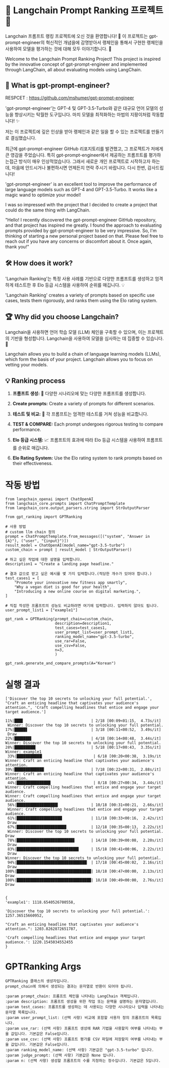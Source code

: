 # 🌟 Langchain Prompt Ranking 프로젝트 🌟

Langchain 프롬프트 랭킹 프로젝트에 오신 것을 환영합니다! 🎉 이 프로젝트는 gpt-prompt-engineer의 혁신적인 개념을에 감명받아서 랭체인을 통해서 구현한 랭체인을 사용하여 모델을 평가하는 것에 대해 모두 이야기합니다. 🚀

Welcome to the Langchain Prompt Ranking Project!  This project is inspired by the innovative concept of gpt-prompt-engineer and implemented through LangChain, all about evaluating models using LangChain. 

## 🤖 What is gpt-prompt-engineer?

RESPCET : https://github.com/mshumer/gpt-prompt-engineer

'gpt-prompt-engineer'는 GPT-4 및 GPT-3.5-Turbo와 같은 대규모 언어 모델의 성능을 향상시키는 탁월한 도구입니다. 마치 모델을 최적화하는 마법의 지팡이처럼 작동합니다! ✨

저는 이 프로젝트에 깊은 인상을 받아 랭체인과 같은 일을 할 수 있는 프로젝트를 만들기로 결심했습니다. 

최근에 gpt-prompt-engineer GitHub 리포지토리를 발견했고, 그 프로젝트가 저에게 큰 영감을 주었습니다. 특히 gpt-prompt-engineer에서 제공하는 프롬프트를 평가하는접근 방식이 매우 인상적었습니다. 그래서 새로운 개인 프로젝트로 시작하고자 하는데, 마음에 안드시거나 불편하시면 언제든지 연락 주시기 바랍니다. 다시 한번, 감사드립니다!


'gpt-prompt-engineer' is an excellent tool to improve the performance of large language models such as GPT-4 and GPT-3.5-Turbo. It works like a magic wand to optimize your model! 

I was so impressed with the project that I decided to create a project that could do the same thing with LangChain. 

"Hello! I recently discovered the gpt-prompt-engineer GitHub repository, and that project has inspired me greatly. I found the approach to evaluating prompts provided by gpt-prompt-engineer to be very impressive. So, I'm thinking of starting a new personal project based on that. Please feel free to reach out if you have any concerns or discomfort about it. Once again, thank you!"


## 🛠 How does it work?

'Langchain Ranking'는 특정 사용 사례를 기반으로 다양한 프롬프트를 생성하고 엄격하게 테스트한 후 Elo 등급 시스템을 사용하여 순위를 매깁니다. 💡

'Langchain Ranking' creates a variety of prompts based on specific use cases, tests them rigorously, and ranks them using the Elo rating system. 

## 🏆 Why did you choose Langchain?

Langchain을 사용하면 언어 학습 모델 (LLM) 체인을 구축할 수 있으며, 이는 프로젝트의 기반을 형성합니다. Langchain을 사용하여 모델을 심사하는 데 집중할 수 있습니다. 💪

Langchain allows you to build a chain of language learning models (LLMs), which form the basis of your project. Langchain allows you to focus on vetting your models. 

## 💡 Ranking process

1. **프롬프트 생성:** 🤔 다양한 시나리오에 맞는 다양한 프롬프트를 생성합니다.
2. 
   **Create prompts:**  Create a variety of prompts for different scenarios.
   
3. **테스트 및 비교:** 🧪 각 프롬프트는 엄격한 테스트를 거쳐 성능을 비교합니다.
4. 
   **TEST & COMPARE:**  Each prompt undergoes rigorous testing to compare performance.
   
5. **Elo 등급 시스템:** 📈 프롬프트의 효과에 따라 Elo 등급 시스템을 사용하여 프롬프트를 순위로 매깁니다.
6. 
   **Elo Rating System:**  Use the Elo rating system to rank prompts based on their effectiveness.


# 작동 방법
```
from langchain_openai import ChatOpenAI
from langchain_core.prompts import ChatPromptTemplate
from langchain_core.output_parsers.string import StrOutputParser

from gpt_ranking import GPTRanking

# 사용 방법
# custom llm chain 정의
prompt = ChatPromptTemplate.from_messages([("system", "Answer in {A}"), ("user", "{input}")])
result_model = ChatOpenAI(model_name="gpt-3.5-turbo")
custom_chain = prompt | result_model | StrOutputParser()

# 하고 싶은 작업에 대한 설명을 입력합니다.
description1 = "Create a landing page headline."

# 결과 값으로 받고 싶은 예시를 몇 가지 입력합니다.(적당한 개수가 있어야 합니다.)
test_cases1 = [
    "Promote your innovative new fitness app smartly",
    "Why a vegan diet is good for your health",
    "Introducing a new online course on digital marketing.",
]

# 직접 작성한 프롬프트의 성능도 비교하려면 여기에 입력합니다. 입력하지 않아도 됩니다.
user_prompt_list1 = ["example1"]

gpt_rank = GPTRanking(prompt_chain=custom_chain,
                      description=description1,
                      test_cases=test_cases1,
                      user_prompt_list=user_prompt_list1,
                      ranking_model_name="gpt-3.5-turbo",
                      use_rar=False,
                      use_csv=False,
                      n=3,
                      )

gpt_rank.generate_and_compare_prompts(A="Korean")
```
# 실행 결과
```commandline
['Discover the top 10 secrets to unlocking your full potential.', "Craft an enticing headline that captivates your audience's attention.", 'Craft compelling headlines that entice and engage your target audience.']

11%|███▊                              | 2/18 [00:09<01:15,  4.73s/it]
 Winner: Discover the top 10 secrets to unlocking your full potential.
17%|█████▋                            | 3/18 [00:11<00:52,  3.49s/it]
 Draw
22%|███████▌                          | 4/18 [00:14<00:48,  3.44s/it]
Winner: Discover the top 10 secrets to unlocking your full potential.
28%|█████████▍                        | 5/18 [00:17<00:43,  3.35s/it]
Winner: example1
 33%|███████████▎                      | 6/18 [00:20<00:38,  3.19s/it
Winner: Craft an enticing headline that captivates your audience's attention.
39%|█████████████▏                    | 7/18 [00:22<00:31,  2.88s/it]
Winner: Craft an enticing headline that captivates your audience's attention.
 44%|███████████████                   | 8/18 [00:27<00:34,  3.44s/it]
Winner: Craft compelling headlines that entice and engage your target audience.
Winner: Craft compelling headlines that entice and engage your target audience.
 56%|██████████████████▎              | 10/18 [00:31<00:21,  2.66s/it]
 Winner: Craft compelling headlines that entice and engage your target audience.
 61%|████████████████████▏            | 11/18 [00:33<00:16,  2.42s/it]
 Draw
 67%|██████████████████████           | 12/18 [00:35<00:13,  2.22s/it]
 Winner: Discover the top 10 secrets to unlocking your full potential.
Draw
 78%|█████████████████████████▋       | 14/18 [00:39<00:08,  2.20s/it]
 Draw
 83%|███████████████████████████▌     | 15/18 [00:41<00:06,  2.22s/it]
 Draw
Winner: Discover the top 10 secrets to unlocking your full potential.
 94%|███████████████████████████████▏ | 17/18 [00:45<00:02,  2.16s/it]
 Draw
100%|█████████████████████████████████| 18/18 [00:47<00:00,  2.13s/it]
Draw
100%|█████████████████████████████████| 18/18 [00:49<00:00,  2.76s/it]
Draw


{
'example1': 1118.6540526700558,

'Discover the top 10 secrets to unlocking your full potential.': 1257.36515660952,

"Craft an enticing headline that captivates your audience's attention.": 1203.8262872651787,

'Craft compelling headlines that entice and engage your target audience.': 1220.1545034552455
}

```
# GPTRanking Args

```
GPTRanking 클래스의 생성자입니다.
prompt_chain에 의해서 생성되는 결과는 문자열로 반환이 되어야 됩니다.

:param prompt_chain: 프롬프트 체인을 나타내는 LangChain 객체입니다.
:param description: 프롬프트 생성을 위한 작업 또는 문맥을 설명하는 문자열입니다.
:param test_cases: 프롬프트를 생성하는 데 사용되는 다양한 시나리오나 입력을 나타내는 문자열 목록입니다.
:param user_prompt_list: (선택 사항) 비교에 포함할 사용자 정의 프롬프트의 목록입니다.
:param use_rar: (선택 사항) 프롬프트 생성에 RAR 기법을 사용할지 여부를 나타내는 부울 값입니다. 기본값은 False입니다.
:param use_csv: (선택 사항) 프롬프트 평가를 CSV 파일에 저장할지 여부를 나타내는 부울 값입니다. 기본값은 False입니다.
:param ranking_model_name: (선택 사항) 기본값은 "gpt-3.5-turbo" 입니다.
:param judge_prompt: (선택 사항) 기본값은 None 입니다.
:param n: (선택 사항) 생성할 프롬프트의 수를 지정하는 정수입니다. 기본값은 5입니다.
```
